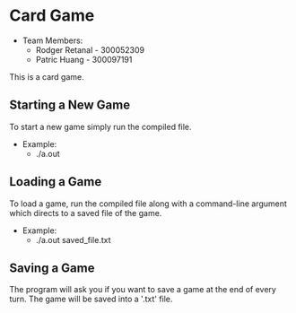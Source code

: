 # Card Game
- Team Members:
  - Rodger Retanal - 300052309
  - Patric Huang - 300097191

This is a card game. 

## Starting a New Game
To start a new game simply run the compiled file.
- Example:
  - ./a.out

## Loading a Game
To load a game, run the compiled file along with a command-line argument which directs to a saved file of the game.
- Example:
  - ./a.out saved_file.txt
  
## Saving a Game
The program will ask you if you want to save a game at the end of every turn. The game will be saved into a '.txt' file.

